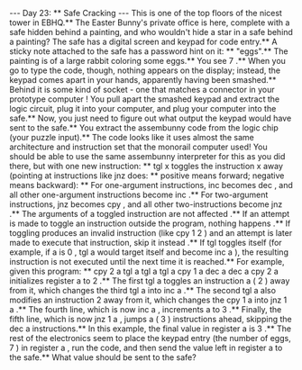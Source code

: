 --- Day 23: ** Safe Cracking ---
This is one of the top floors of the nicest tower in EBHQ.** The Easter Bunny's private office is here, complete with a safe hidden behind a painting, and who
wouldn't
hide a star in a safe behind a painting?
The safe has a digital screen and keypad for code entry.** A sticky note attached to the safe has a password hint on it: ** "eggs".** The painting is of a large rabbit coloring some eggs.** You see
7
.**
When you go to type the code, though, nothing appears on the display; instead, the keypad comes apart in your hands, apparently having been smashed.** Behind it is some kind of socket - one that matches a connector in your
prototype computer
! You pull apart the smashed keypad and extract the logic circuit, plug it into your computer, and plug your computer into the safe.**
Now, you just need to figure out what output the keypad would have sent to the safe.** You extract the
assembunny code
from the logic chip (your puzzle input).**
The code looks like it uses
almost
the same architecture and instruction set that the
monorail computer
used! You should be able to
use the same assembunny interpreter
for this as you did there, but with one new instruction: **
tgl x
toggles
the instruction
x
away (pointing at instructions like
jnz
does: ** positive means forward; negative means backward): **
For
one-argument
instructions,
inc
becomes
dec
, and all other one-argument instructions become
inc
.**
For
two-argument
instructions,
jnz
becomes
cpy
, and all other two-instructions become
jnz
.**
The arguments of a toggled instruction are
not affected
.**
If an attempt is made to toggle an instruction outside the program,
nothing happens
.**
If toggling produces an
invalid instruction
(like
cpy 1 2
) and an attempt is later made to execute that instruction,
skip it instead
.**
If
tgl
toggles
itself
(for example, if
a
is
0
,
tgl a
would target itself and become
inc a
), the resulting instruction is not executed until the next time it is reached.**
For example, given this program: **
cpy 2 a
tgl a
tgl a
tgl a
cpy 1 a
dec a
dec a
cpy 2 a
initializes register
a
to
2
.**
The first
tgl a
toggles an instruction
a
(
2
) away from it, which changes the third
tgl a
into
inc a
.**
The second
tgl a
also modifies an instruction
2
away from it, which changes the
cpy 1 a
into
jnz 1 a
.**
The fourth line, which is now
inc a
, increments
a
to
3
.**
Finally, the fifth line, which is now
jnz 1 a
, jumps
a
(
3
) instructions ahead, skipping the
dec a
instructions.**
In this example, the final value in register
a
is
3
.**
The rest of the electronics seem to place the keypad entry (the number of eggs,
7
) in register
a
, run the code, and then send the value left in register
a
to the safe.**
What value
should be sent to the safe?
